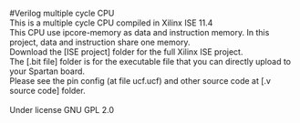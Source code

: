 #Verilog multiple cycle CPU<br />
This is a multiple cycle CPU compiled in Xilinx ISE 11.4<br />
This CPU use ipcore-memory as data and instruction memory. In this project, data and instruction share one memory.<br />
Download the [ISE project] folder for the full Xilinx ISE project.<br />
The [.bit file] folder is for the executable file that you can directly upload to your Spartan board.<br />
Please see the pin config (at file ucf.ucf) and other source code at [.v source code] folder.<br />
<br />
Under license GNU GPL 2.0